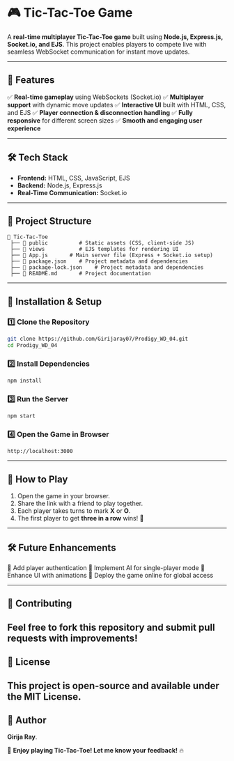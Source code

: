 # 🎮 Tic-Tac-Toe Game

A **real-time multiplayer Tic-Tac-Toe game** built using **Node.js, Express.js, Socket.io, and EJS**. This project enables players to compete live with seamless WebSocket communication for instant move updates.

---

## 🚀 Features

✅ **Real-time gameplay** using WebSockets (Socket.io)
✅ **Multiplayer support** with dynamic move updates
✅ **Interactive UI** built with HTML, CSS, and EJS
✅ **Player connection & disconnection handling**
✅ **Fully responsive** for different screen sizes
✅ **Smooth and engaging user experience**

---

## 🛠️ Tech Stack

- **Frontend:** HTML, CSS, JavaScript, EJS
- **Backend:** Node.js, Express.js
- **Real-Time Communication:** Socket.io

---

## 📂 Project Structure

```
📁 Tic-Tac-Toe
 ├── 📁 public          # Static assets (CSS, client-side JS)
 ├── 📁 views           # EJS templates for rendering UI
 ├── 📄 App.js       # Main server file (Express + Socket.io setup)
 ├── 📄 package.json    # Project metadata and dependencies
 ├── 📄 package-lock.json    # Project metadata and dependencies
 ├── 📄 README.md       # Project documentation
```

---

## 🚀 Installation & Setup

### 1️⃣ Clone the Repository
```bash
git clone https://github.com/Girijaray07/Prodigy_WD_04.git
cd Prodigy_WD_04
```

### 2️⃣ Install Dependencies
```bash
npm install
```

### 3️⃣ Run the Server
```bash
npm start
```

### 4️⃣ Open the Game in Browser
```
http://localhost:3000
```

---

## 📌 How to Play
1. Open the game in your browser.
2. Share the link with a friend to play together.
3. Each player takes turns to mark **X** or **O**.
4. The first player to get **three in a row** wins! 🎉

---

## 🛠️ Future Enhancements
🚀 Add player authentication
🚀 Implement AI for single-player mode
🚀 Enhance UI with animations
🚀 Deploy the game online for global access

---

## 🙌 Contributing
**Feel free to fork this repository and submit pull requests with improvements!**
---

## 📜 License
**This project is open-source and available under the MIT License**.
---

## 📜 Author
**Girija Ray**.

🚀 **Enjoy playing Tic-Tac-Toe! Let me know your feedback!** 🔥